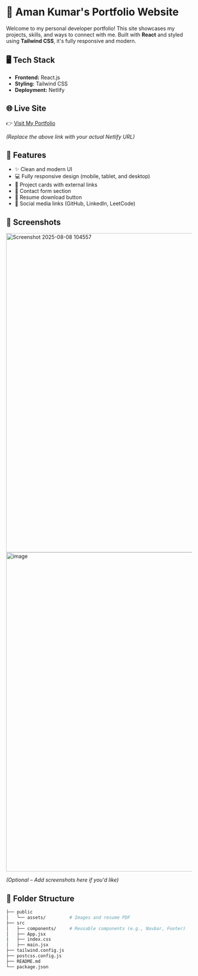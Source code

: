 # 🚀 Aman Kumar's Portfolio Website

Welcome to my personal developer portfolio! This site showcases my projects, skills, and ways to connect with me. Built with **React** and styled using **Tailwind CSS**, it's fully responsive and modern.

## 🖥️ Tech Stack

- **Frontend:** React.js
- **Styling:** Tailwind CSS
- **Deployment:** Netlify

## 🌐 Live Site

👉 [Visit My Portfolio](https://amanhub.netlify.app)

*(Replace the above link with your actual Netlify URL)*

## 📱 Features

- ✨ Clean and modern UI
- 💻 Fully responsive design (mobile, tablet, and desktop)
- 🔗 Project cards with external links
- 📧 Contact form section
- 📄 Resume download button
- 🔗 Social media links (GitHub, LinkedIn, LeetCode)

## 📸 Screenshots
<img width="1901" height="866" alt="Screenshot 2025-08-08 104557" src="https://github.com/user-attachments/assets/d59c51b6-a0fe-4664-bb18-09e74d29d897" />

<img width="1901" height="866" alt="image" src="https://github.com/user-attachments/assets/59249f42-5483-435b-ba69-7936ae224a3a" />


*(Optional – Add screenshots here if you'd like)*

## 📁 Folder Structure

```bash
├── public
│   └── assets/         # Images and resume PDF
├── src
│   ├── components/     # Reusable components (e.g., Navbar, Footer)
│   ├── App.jsx
|   ├── index.css
│   ├── main.jsx
├── tailwind.config.js
├── postcss.config.js
├── README.md
└── package.json

